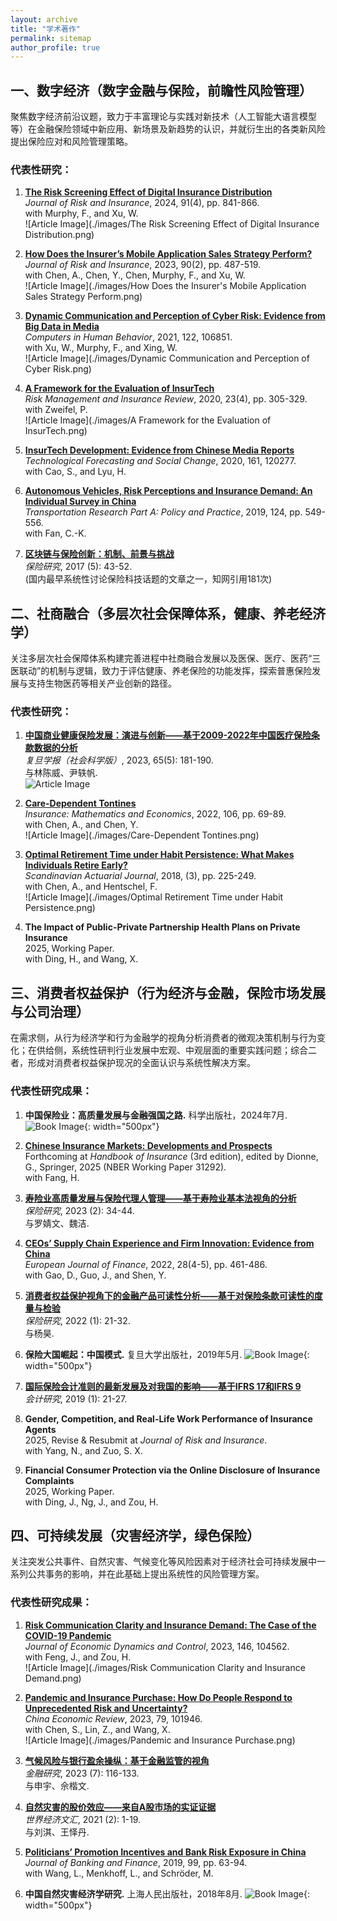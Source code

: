 ```yaml
---
layout: archive
title: "学术著作"
permalink: sitemap
author_profile: true
---
```



## 一、数字经济（数字金融与保险，前瞻性风险管理）

聚焦数字经济前沿议题，致力于丰富理论与实践对新技术（人工智能大语言模型等）在金融保险领域中新应用、新场景及新趋势的认识，并就衍生出的各类新风险提出保险应对和风险管理策略。

### 代表性研究：
1. [**The Risk Screening Effect of Digital Insurance Distribution**](https://doi.org/10.1111/jori.12496)  
   *Journal of Risk and Insurance*, 2024, 91(4), pp. 841-866.  
   with Murphy, F., and Xu, W.  
   ![Article Image](./images/The Risk Screening Effect of Digital Insurance Distribution.png)

2. [**How Does the Insurer’s Mobile Application Sales Strategy Perform?**](https://papers.ssrn.com/sol3/Delivery.cfm?abstractid=3985977)  
   *Journal of Risk and Insurance*, 2023, 90(2), pp. 487-519.  
   with Chen, A., Chen, Y., Chen, Murphy, F., and Xu, W.  
   ![Article Image](./images/How Does the Insurer's Mobile Application Sales Strategy Perform.png)

3. [**Dynamic Communication and Perception of Cyber Risk: Evidence from Big Data in Media**](https://doi.org/10.1016/j.chb.2021.106851)  
   *Computers in Human Behavior*, 2021, 122, 106851.  
   with Xu, W., Murphy, F., and Xing, W.  
   ![Article Image](./images/Dynamic Communication and Perception of Cyber Risk.png)

4. [**A Framework for the Evaluation of InsurTech**](https://doi.org/10.1111/rmir.12161)  
   *Risk Management and Insurance Review*, 2020, 23(4), pp. 305-329.  
   with Zweifel, P.  
   ![Article Image](./images/A Framework for the Evaluation of InsurTech.png)

5. [**InsurTech Development: Evidence from Chinese Media Reports**](https://doi.org/10.1016/j.techfore.2020.120277)  
   *Technological Forecasting and Social Change*, 2020, 161, 120277.  
   with Cao, S., and Lyu, H.  


6. [**Autonomous Vehicles, Risk Perceptions and Insurance Demand: An Individual Survey in China**](https://doi.org/10.1016/j.tra.2018.04.009)  
   *Transportation Research Part A: Policy and Practice*, 2019, 124, pp. 549-556.  
   with Fan, C.-K.  


7. [**区块链与保险创新：机制、前景与挑战**](http://vip.isc-org.top/%E6%96%87%E6%A1%A3/%E6%9C%9F%E5%88%8A%E8%91%97%E4%BD%9C/%E4%BF%9D%E9%99%A9%E7%A0%94%E7%A9%B62017/%E7%AC%AC5%E6%9C%9F/120170504-%E3%80%8A%E5%8C%BA%E5%9D%97%E9%93%BE%E4%B8%8E%E4%BF%9D%E9%99%A9%E5%88%9B%E6%96%B0%EF%BC%9A%E6%9C%BA%E5%88%B6%E3%80%81%E5%89%8D%E6%99%AF%E4%B8%8E%E6%8C%91%E6%88%98%E3%80%8B(%E8%AE%B8%E9%97%B2)%EF%BC%88P43-52%EF%BC%89.pdf?auth_key=1720865232837-0-0-563cfe93bf6f1772dc12b850d4c22b74)  
   *保险研究*, 2017 (5): 43-52.  
   (国内最早系统性讨论保险科技话题的文章之一，知网引用181次)  


## 二、社商融合（多层次社会保障体系，健康、养老经济学）

关注多层次社会保障体系构建完善进程中社商融合发展以及医保、医疗、医药“三医联动”的机制与逻辑，致力于评估健康、养老保险的功能发挥，探索普惠保险发展与支持生物医药等相关产业创新的路径。

### 代表性研究：
1. [**中国商业健康保险发展：演进与创新——基于2009-2022年中国医疗保险条款数据的分析**](https://d.wanfangdata.com.cn/periodical/ChlQZXJpb2RpY2FsQ0hJTmV3UzIwMjMwODMxEhNmZHhiLXNoa3hiMjAyMzA1MDE5GggzeTdvMzZtNw==)  
   *复旦学报（社会科学版）*, 2023, 65(5): 181-190.  
   与林陈威、尹轶帆.  
   ![Article Image](./images/中国商业健康保险发展：演进与创新.png)

2. [**Care-Dependent Tontines**](https://doi.org/10.1016/j.insmatheco.2022.05.002)  
   *Insurance: Mathematics and Economics*, 2022, 106, pp. 69-89.  
   with Chen, A., and Chen, Y.  
   ![Article Image](./images/Care-Dependent Tontines.png)

3. [**Optimal Retirement Time under Habit Persistence: What Makes Individuals Retire Early?**](https://doi.org/10.1080/03461238.2017.1339634)  
   *Scandinavian Actuarial Journal*, 2018, (3), pp. 225-249.  
   with Chen, A., and Hentschel, F.  
   ![Article Image](./images/Optimal Retirement Time under Habit Persistence.png)

4. **The Impact of Public-Private Partnership Health Plans on Private Insurance**  
   2025, Working Paper.  
   with Ding, H., and Wang, X.
   

## 三、消费者权益保护（行为经济与金融，保险市场发展与公司治理）

在需求侧，从行为经济学和行为金融学的视角分析消费者的微观决策机制与行为变化；在供给侧，系统性研判行业发展中宏观、中观层面的重要实践问题；综合二者，形成对消费者权益保护现况的全面认识与系统性解决方案。

### 代表性研究成果：
1. **中国保险业：高质量发展与金融强国之路.**  科学出版社，2024年7月.
   ![Book Image](./images/中国保险业：高质量发展与金融强国之路.png){: width="500px"}

2. [**Chinese Insurance Markets: Developments and Prospects**](https://doi.org/10.3386/w31292)  
   Forthcoming at *Handbook of Insurance* (3rd edition), edited by Dionne, G., Springer, 2025 (NBER Working Paper 31292).  
   with Fang, H.  

3. [**寿险业高质量发展与保险代理人管理——基于寿险业基本法视角的分析**](http://59.75.36.213/KCMS/detail/detail.aspx?filename=BXYJ202302003&dbcode=CJFQ&dbname=CJFD2023)  
   *保险研究*, 2023 (2): 34-44.  
   与罗婧文、魏洁.  

4. [**CEOs’ Supply Chain Experience and Firm Innovation: Evidence from China**](https://doi.org/10.1080/1351847X.2020.1856164)  
   *European Journal of Finance*, 2022, 28(4-5), pp. 461-486.  
   with Gao, D., Guo, J., and Shen, Y.  

5. [**消费者权益保护视角下的金融产品可读性分析——基于对保险条款可读性的度量与检验**](https://chn.oversea.cnki.net/kcms/detail/detail.aspx?filename=BXYJ202201002&dbcode=CJFQ&dbname=CJFDLAST2022&uniplatform=NZKPT)  
   *保险研究*, 2022 (1): 21-32.  
   与杨昊.  

6. **保险大国崛起：中国模式.**  复旦大学出版社，2019年5月.
   ![Book Image](./images/保险大国崛起：中国模式.png){: width="500px"}

7. [**国际保险会计准则的最新发展及对我国的影响——基于IFRS 17和IFRS 9**](https://www.cnki.net/KCMS/detail/detail.aspx?dbcode=CJFD&dbname=CJFDLAST2019&filename=KJYJ201901004&uniplatform=OVERSEA&v=sFD8SYfSaVBbRa2uquSa8F79xb6BQpi9PwlFmeRtvQX3qS3KHlORtuIc3UZ1DkBS)  
   *会计研究*, 2019 (1): 21-27.  


8. **Gender, Competition, and Real-Life Work Performance of Insurance Agents**  
   2025, Revise & Resubmit at *Journal of Risk and Insurance*.  
   with Yang, N., and Zuo, S. X.


9. **Financial Consumer Protection via the Online Disclosure of Insurance Complaints**  
   2025, Working Paper.  
   with Ding, J., Ng, J., and Zou, H.

## 四、可持续发展（灾害经济学，绿色保险）

关注突发公共事件、自然灾害、气候变化等风险因素对于经济社会可持续发展中一系列公共事务的影响，并在此基础上提出系统性的风险管理方案。

### 代表性研究成果：
1. [**Risk Communication Clarity and Insurance Demand: The Case of the COVID-19 Pandemic**](https://doi.org/10.1016/j.jedc.2022.104562)  
   *Journal of Economic Dynamics and Control*, 2023, 146, 104562.  
   with Feng, J., and Zou, H.  
   ![Article Image](./images/Risk Communication Clarity and Insurance Demand.png)

2. [**Pandemic and Insurance Purchase: How Do People Respond to Unprecedented Risk and Uncertainty?**](https://doi.org/10.1016/j.chieco.2023.101946)  
   *China Economic Review*, 2023, 79, 101946.  
   with Chen, S., Lin, Z., and Wang, X.  
   ![Article Image](./images/Pandemic and Insurance Purchase.png)

3. [**气候风险与银行盈余操纵：基于金融监管的视角**](http://www.jryj.org.cn/CN/abstract/abstract1206.shtml)  
   *金融研究*, 2023 (7): 116-133.  
   与申宇、佘楷文.  

4. [**自然灾害的股价效应——来自A股市场的实证证据**](https://d.wanfangdata.com.cn/periodical/sjjjwh202102001)  
   *世界经济文汇*, 2021 (2): 1-19.  
   与刘淇、王怿丹.  

5. [**Politicians’ Promotion Incentives and Bank Risk Exposure in China**](https://doi.org/10.1016/j.jbankfin.2018.11.013)  
   *Journal of Banking and Finance*, 2019, 99, pp. 63-94.  
   with Wang, L., Menkhoff, L., and Schröder, M.  

6. **中国自然灾害经济学研究.**  上海人民出版社，2018年8月.
   ![Book Image](./images/中国自然灾害经济学研究.png){: width="500px"}

